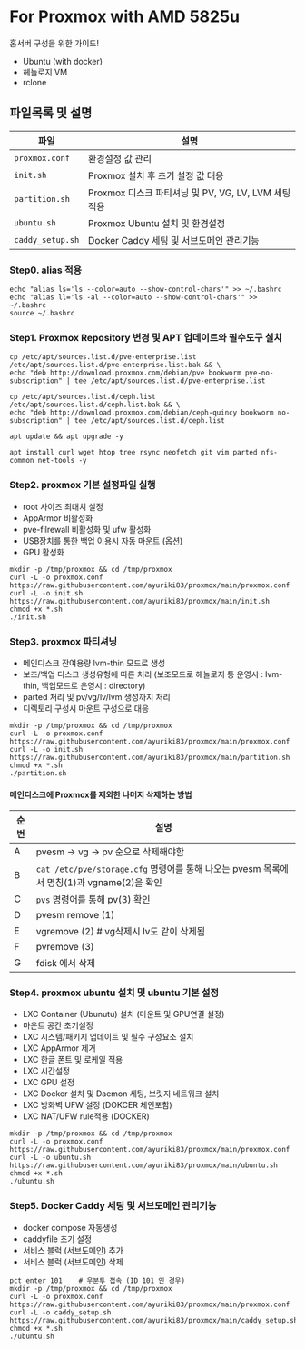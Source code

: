# For Proxmox with AMD 5825u

홈서버 구성을 위한 가이드!
- Ubuntu (with docker)
- 헤놀로지 VM
- rclone

## 파일목록 및 설명

| 파일 | 설명 |
| --- | --- |
| `proxmox.conf` | 환경설정 값 관리 |
| `init.sh` | Proxmox 설치 후 초기 설정 값 대응 |
| `partition.sh` | Proxmox 디스크 파티셔닝 및 PV, VG, LV, LVM 세팅 적용 |
| `ubuntu.sh` | Proxmox Ubuntu 설치 및 환경설정 |
| `caddy_setup.sh` | Docker Caddy 세팅 및 서브도메인 관리기능  |

### Step0. alias 적용
```
echo "alias ls='ls --color=auto --show-control-chars'" >> ~/.bashrc
echo "alias ll='ls -al --color=auto --show-control-chars'" >> ~/.bashrc
source ~/.bashrc
```

### Step1. Proxmox Repository 변경 및 APT 업데이트와 필수도구 설치
```
cp /etc/apt/sources.list.d/pve-enterprise.list /etc/apt/sources.list.d/pve-enterprise.list.bak && \
echo "deb http://download.proxmox.com/debian/pve bookworm pve-no-subscription" | tee /etc/apt/sources.list.d/pve-enterprise.list
```
```
cp /etc/apt/sources.list.d/ceph.list /etc/apt/sources.list.d/ceph.list.bak && \
echo "deb http://download.proxmox.com/debian/ceph-quincy bookworm no-subscription" | tee /etc/apt/sources.list.d/ceph.list
```
```
apt update && apt upgrade -y
```
```
apt install curl wget htop tree rsync neofetch git vim parted nfs-common net-tools -y
```

### Step2. proxmox 기본 설정파일 실행
- root 사이즈 최대치 설정
- AppArmor 비활성화
- pve-filrewall 비활성화 및 ufw 활성화
- USB장치를 통한 백업 이용시 자동 마운트 (옵션)
- GPU 활성화
```
mkdir -p /tmp/proxmox && cd /tmp/proxmox
curl -L -o proxmox.conf https://raw.githubusercontent.com/ayuriki83/proxmox/main/proxmox.conf
curl -L -o init.sh https://raw.githubusercontent.com/ayuriki83/proxmox/main/init.sh
chmod +x *.sh
./init.sh
```

### Step3. proxmox 파티셔닝
- 메인디스크 잔여용량 lvm-thin 모드로 생성
- 보조/백업 디스크 생성유형에 따른 처리 (보조모드로 헤놀로지 통 운영시 : lvm-thin, 백업모드로 운영시 : directory)
- parted 처리 및 pv/vg/lv/lvm 생성까지 처리
- 디렉토리 구성시 마운트 구성으로 대응
```
mkdir -p /tmp/proxmox && cd /tmp/proxmox
curl -L -o proxmox.conf https://raw.githubusercontent.com/ayuriki83/proxmox/main/proxmox.conf
curl -L -o init.sh https://raw.githubusercontent.com/ayuriki83/proxmox/main/partition.sh
chmod +x *.sh
./partition.sh
```

#### 메인디스크에 Proxmox를 제외한 나머지 삭제하는 방법
| 순번 | 설명 |
| --- | --- |
| A | pvesm -> vg -> pv 순으로 삭제해야함 |
| B | `cat /etc/pve/storage.cfg` 명령어를 통해 나오는 pvesm 목록에서 명칭(1)과 vgname(2)을 확인 |
| C | `pvs` 명령어를 통해 pv(3) 확인 |
| D | pvesm remove (1) |
| E | vgremove (2)    # vg삭제시 lv도 같이 삭제됨 |
| F | pvremove (3) |
| G | fdisk 에서 삭제 |

### Step4. proxmox ubuntu 설치 및 ubuntu 기본 설정
- LXC Container (Ubunutu) 설치 (마운트 및 GPU연결 설정)
- 마운트 공간 초기설정
- LXC 시스템/패키지 업데이트 및 필수 구성요소 설치
- LXC AppArmor 제거
- LXC 한글 폰트 및 로케일 적용
- LXC 시간설정
- LXC GPU 설정
- LXC Docker 설치 및 Daemon 세팅, 브릿지 네트워크 설치
- LXC 방화벽 UFW 설정 (DOKCER 체인포함)
- LXC NAT/UFW rule적용 (DOCKER)
```
mkdir -p /tmp/proxmox && cd /tmp/proxmox
curl -L -o proxmox.conf https://raw.githubusercontent.com/ayuriki83/proxmox/main/proxmox.conf
curl -L -o ubuntu.sh https://raw.githubusercontent.com/ayuriki83/proxmox/main/ubuntu.sh
chmod +x *.sh
./ubuntu.sh
```

### Step5. Docker Caddy 세팅 및 서브도메인 관리기능
- docker compose 자동생성
- caddyfile 초기 설정
- 서비스 블럭 (서브도메인) 추가
- 서비스 블럭 (서브도메인) 삭제
```
pct enter 101    # 우분투 접속 (ID 101 인 경우)
mkdir -p /tmp/proxmox && cd /tmp/proxmox
curl -L -o proxmox.conf https://raw.githubusercontent.com/ayuriki83/proxmox/main/proxmox.conf
curl -L -o caddy_setup.sh https://raw.githubusercontent.com/ayuriki83/proxmox/main/caddy_setup.sh
chmod +x *.sh
./ubuntu.sh
```
